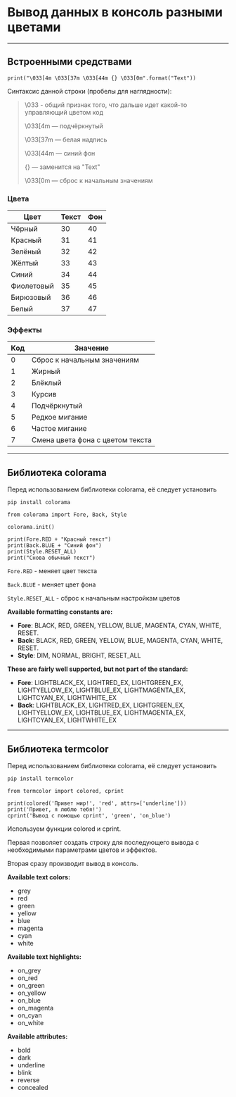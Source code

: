 # Вывод данных в консоль разными цветами

---

## Встроенными средствами

`print("\033[4m \033[37m \033[44m {} \033[0m".format("Text"))`

Синтаксис данной строки (пробелы для наглядности):

> \033 - общий признак того, что дальше идет какой-то управляющий цветом код
> 
> \033[4m — подчёркнутый
> 
> \033[37m — белая надпись
> 
> \033[44m — синий фон
> 
> {} — заменится на "Text"
> 
> \033[0m — сброс к начальным значениям

### Цвета
| Цвет       | Текст | Фон |
|------------|-------|-----|
| Чёрный     | 30    | 40  |
| Красный    | 31    | 41  |
| Зелёный    | 32    | 42  |
| Жёлтый     | 33    | 43  |
| Синий      | 34    | 44  |
| Фиолетовый | 35    | 45  |
| Бирюзовый  | 36    | 46  |
| Белый      | 37    | 47  |

### Эффекты
| Код | Значение                         |
|-----|----------------------------------|
| 0   | Сброс к начальным значениям      |
| 1   | Жирный                           |
| 2   | Блёклый                          |
| 3   | Курсив                           |
| 4   | Подчёркнутый                     |
| 5   | Редкое мигание                   |
| 6   | Частое мигание                   |
| 7   | Смена цвета фона с цветом текста |

---

## Библиотека colorama

Перед использованием библиотеки colorama, её следует установить

`pip install colorama`

```commandline
from colorama import Fore, Back, Style

colorama.init()

print(Fore.RED + "Красный текст")
print(Back.BLUE + "Синий фон")
print(Style.RESET_ALL)
print("Снова обычный текст")
```

`Fore.RED` - меняет цвет текста

`Back.BLUE` - меняет цвет фона

`Style.RESET_ALL` - сброс к начальным настройкам цветов

**Available formatting constants are:**

- **Fore**: BLACK, RED, GREEN, YELLOW, BLUE, MAGENTA, CYAN, WHITE, RESET.
- **Back**: BLACK, RED, GREEN, YELLOW, BLUE, MAGENTA, CYAN, WHITE, RESET.
- **Style**: DIM, NORMAL, BRIGHT, RESET_ALL

**These are fairly well supported, but not part of the standard:**

- **Fore**: LIGHTBLACK_EX, LIGHTRED_EX, LIGHTGREEN_EX, LIGHTYELLOW_EX, LIGHTBLUE_EX, LIGHTMAGENTA_EX, LIGHTCYAN_EX, LIGHTWHITE_EX
- **Back**: LIGHTBLACK_EX, LIGHTRED_EX, LIGHTGREEN_EX, LIGHTYELLOW_EX, LIGHTBLUE_EX, LIGHTMAGENTA_EX, LIGHTCYAN_EX, LIGHTWHITE_EX

---

## Библиотека termcolor

Перед использованием библиотеки colorama, её следует установить

`pip install termcolor`

```commandline
from termcolor import colored, cprint

print(colored('Привет мир!', 'red', attrs=['underline']))
print('Привет, я люблю тебя!')
cprint('Вывод с помощью cprint', 'green', 'on_blue')
```

Используем функции colored и cprint.

Первая позволяет создать строку для последующего вывода с необходимыми параметрами цветов и эффектов.

Вторая сразу производит вывод в консоль.

**Available text colors:**

- grey
- red
- green
- yellow
- blue
- magenta
- cyan
- white

**Available text highlights:**

- on_grey
- on_red
- on_green
- on_yellow
- on_blue
- on_magenta
- on_cyan
- on_white

**Available attributes:**

- bold
- dark
- underline
- blink
- reverse
- concealed